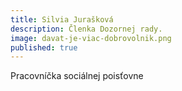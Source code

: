 ```yaml
---
title: Silvia Jurašková
description: Členka Dozornej rady.
image: davat-je-viac-dobrovolnik.png
published: true
---
```

Pracovníčka sociálnej poisťovne
